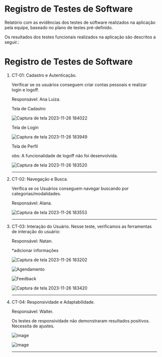 # Registro de Testes de Software

Relatório com as evidências dos testes de software realizados na aplicação pela equipe, baseado no plano de testes pré-definido.

Os resultados dos testes funcionais realizados na aplicação são descritos a seguir.:

# Registro de Testes de Software


<ol>
  <li> CT-01: Cadastro e Autenticação.
  <p>Verificar se os usuários conseguem criar contas pessoais e realizar login e logoff.</p>

  Responsável: Ana Luiza.
  
  <p>Tela de Cadastro</p>
  
  ![Captura de tela 2023-11-26 184022](https://github.com/ICEI-PUC-Minas-PMV-ADS/pmv-ads-2023-2-e1-proj-web-t13-pmv-ads-2023-2-e1-proj-acessoativo/assets/145014567/4259f9a2-743f-4536-a480-e56ab13d0ac6)

<p>Tela de Login</p>

  ![Captura de tela 2023-11-26 183949](https://github.com/ICEI-PUC-Minas-PMV-ADS/pmv-ads-2023-2-e1-proj-web-t13-pmv-ads-2023-2-e1-proj-acessoativo/assets/145014567/06278d42-3b1e-4180-873e-b28d2db84fa7)

<p>Tela de Perfil</p>
<p>obs: A funcionalidade de logoff não foi desenvolvida.</p>

  ![Captura de tela 2023-11-26 183520](https://github.com/ICEI-PUC-Minas-PMV-ADS/pmv-ads-2023-2-e1-proj-web-t13-pmv-ads-2023-2-e1-proj-acessoativo/assets/145014567/db598be9-c3c0-4c61-841b-2b5f33522339)



  </li> 
  <hr>
  
  <li> CT-02: Navegação e Busca.
  <p>Verifica se os Usuários conseguem navegar buscando por categorias/modalidades.</p>

  Responsável: Alana.

  ![Captura de tela 2023-11-26 183553](https://github.com/ICEI-PUC-Minas-PMV-ADS/pmv-ads-2023-2-e1-proj-web-t13-pmv-ads-2023-2-e1-proj-acessoativo/assets/145014567/ca25d7b2-6c36-4a36-99dc-c6236e7cfeaf)

    
  </li>
  <hr>
  
  <li> CT-03: Interação do Usuário.
  Nesse teste, verificamos as ferramentas de interação do usuário:

  Responsável: Natan.
  <p>*adicionar informações</p>

![Captura de tela 2023-11-26 183202](https://github.com/ICEI-PUC-Minas-PMV-ADS/pmv-ads-2023-2-e1-proj-web-t13-pmv-ads-2023-2-e1-proj-acessoativo/assets/145014567/95289790-a982-4b68-bb7d-624fa773c3b9)

![Agendamento](https://github.com/ICEI-PUC-Minas-PMV-ADS/pmv-ads-2023-2-e1-proj-web-t13-pmv-ads-2023-2-e1-proj-acessoativo/assets/145014567/4718f726-3807-4bd4-a743-8bfc47ebaad8)

![Feedback](https://github.com/ICEI-PUC-Minas-PMV-ADS/pmv-ads-2023-2-e1-proj-web-t13-pmv-ads-2023-2-e1-proj-acessoativo/assets/145014567/25a9f141-6ce0-432d-bd21-9363795ef386)

![Captura de tela 2023-11-26 183420](https://github.com/ICEI-PUC-Minas-PMV-ADS/pmv-ads-2023-2-e1-proj-web-t13-pmv-ads-2023-2-e1-proj-acessoativo/assets/145014567/1473f20a-be27-4821-ab10-3e06fe61c805)

  </li>
  <hr>
  
  <li> CT-04: Responsividade e Adaptabilidade.
   
  Responsável: Walter. 
  <p>Os testes de responsividade não demonstraram resultados positivos. Necessita de ajustes.</p>

  ![image](https://github.com/ICEI-PUC-Minas-PMV-ADS/pmv-ads-2023-2-e1-proj-web-t13-pmv-ads-2023-2-e1-proj-acessoativo/assets/145014567/7166669b-1c0c-4b4a-9180-f3053a704574)

  ![image](https://github.com/ICEI-PUC-Minas-PMV-ADS/pmv-ads-2023-2-e1-proj-web-t13-pmv-ads-2023-2-e1-proj-acessoativo/assets/145014567/994e3303-008a-4dc5-9502-e63a325cd25f)



  </li>
  <hr>
  
  
